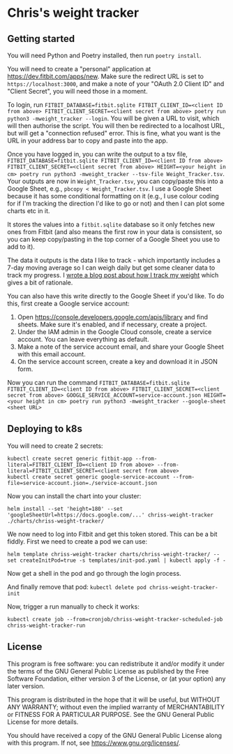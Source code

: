 Chris's weight tracker
======================

Getting started
---------------

You will need Python and Poetry installed, then run `poetry install`.

You will need to create a "personal" application at https://dev.fitbit.com/apps/new. Make sure
the redirect URL is set to `https://localhost:3000`, and make a note of your "OAuth 2.0 Client ID"
and "Client Secret", you will need those in a moment.

To login, run `FITBIT_DATABASE=fitbit.sqlite FITBIT_CLIENT_ID=<client ID from above> FITBIT_CLIENT_SECRET=<client secret from above> poetry run python3 -mweight_tracker --login`.
You will be given a URL to visit, which will then authorise the script. You will then be redirected to a localhost URL,
but will get a "connection refused" error. This is fine, what you want is the URL in your address bar to copy and paste
into the app.

Once you have logged in, you can write the output to a tsv file, `FITBIT_DATABASE=fitbit.sqlite FITBIT_CLIENT_ID=<client ID from above> FITBIT_CLIENT_SECRET=<client secret from above> HEIGHT=<your height in cm> poetry run python3 -mweight_tracker --tsv-file Weight_Tracker.tsv`.
Your outputs are now in `Weight_Tracker.tsv`, you can copy/paste this into a Google Sheet, e.g., `pbcopy < Weight_Tracker.tsv`.
I use a Google Sheet because it has some conditional formatting on it (e.g., I use colour coding for if I'm
tracking the direction I'd like to go or not) and then I can plot some charts etc in it.

It stores the values into a `fitbit.sqlite` database so it only fetches new ones from Fitbit (and also means the first
row in your data is consistent, so you can keep copy/pasting in the top corner of a Google Sheet you use to add to it).

The data it outputs is the data I like to track - which importantly includes a 7-day moving average so I can
weigh daily but get some cleaner data to track my progress. I [wrote a blog post about how I track my weight](https://cnorthwood.medium.com/tracking-losing-weight-78eadc616507)
which gives a bit of rationale.

You can also have this write directly to the Google Sheet if you'd like. To do this, first create a Google service account:

1. Open https://console.developers.google.com/apis/library and find sheets. Make sure it's enabled, and if necessary, create a project.
2. Under the IAM admin in the Google Cloud console, create a service account. You can leave everything as default.
3. Make a note of the service account email, and share your Google Sheet with this email account.
4. On the service account screen, create a key and download it in JSON form.

Now you can run the command `FITBIT_DATABASE=fitbit.sqlite FITBIT_CLIENT_ID=<client ID from above> FITBIT_CLIENT_SECRET=<client secret from above> GOOGLE_SERVICE_ACCOUNT=service-account.json HEIGHT=<your height in cm> poetry run python3 -mweight_tracker --google-sheet <sheet URL>`

Deploying to k8s
----------------

You will need to create 2 secrets:

    kubectl create secret generic fitbit-app --from-literal=FITBIT_CLIENT_ID=<client ID from above> --from-literal=FITBIT_CLIENT_SECRET=<client secret from above>
    kubectl create secret generic google-service-account --from-file=service-account.json=./service-account.json

Now you can install the chart into your cluster:

    helm install --set 'height=180' --set 'googleSheetUrl=https://docs.google.com/...' chriss-weight-tracker ./charts/chriss-weight-tracker/

We now need to log into Fitbit and get this token stored. This can be a bit fiddly. First we need to create a pod we can use:

    helm template chriss-weight-tracker charts/chriss-weight-tracker/ --set createInitPod=true -s templates/init-pod.yaml | kubectl apply -f -

Now get a shell in the pod and go through the login process.

And finally remove that pod: `kubectl delete pod chriss-weight-tracker-init`

Now, trigger a run manually to check it works:

    kubectl create job --from=cronjob/chriss-weight-tracker-scheduled-job chriss-weight-tracker-run

License
-------

This program is free software: you can redistribute it and/or modify it under the terms of the GNU General Public
License as published by the Free Software Foundation, either version 3 of the License, or (at your option) any later
version.

This program is distributed in the hope that it will be useful, but WITHOUT ANY WARRANTY; without even the implied
warranty of MERCHANTABILITY or FITNESS FOR A PARTICULAR PURPOSE. See the GNU General Public License for more details.

You should have received a copy of the GNU General Public License along with this program. If not,
see <https://www.gnu.org/licenses/>. 
